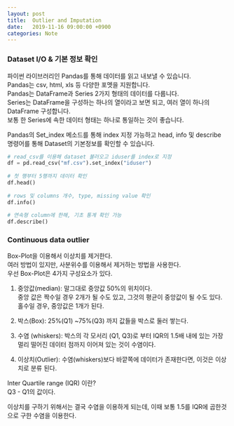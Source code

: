```yaml
---
layout: post
title:  Outlier and Imputation 
date:   2019-11-16 09:00:00 +0900
categories: Note
---
```


### Dataset I/O & 기본 정보 확인

파이썬 라이브러리인 Pandas를 통해 데이터를 읽고 내보낼 수 있습니다. <br> 
Pandas는 csv, html, xls 등 다양한 포멧을 지원합니다. <br>
Pandas는 DataFrame과 Series 2가지 형태의 데이터를 다룹니다. <br> 
Series는 DataFrame을 구성하는 하나의 열이라고 보면 되고, 여러 열이 하나의 DataFrame 구성합니다. <br> 
보통 한 Series에 속한 데이터 형태는 하나로 통일하는 것이 좋습니다.  

Pandas의 Set_index 메소드를 통해 index 지정 가능하고 head, info 및 describe 명령어를 통해 Dataset의 기본정보를 확인할 수 있습니다.

```python 
# read_csv를 이용해 dataset 불러오고 iduser를 index로 지정
df = pd.read_csv("mf.csv").set_index("iduser")
 
# 첫 행부터 5행까지 데이터 확인
df.head()
 
# rows 및 columns 개수, type, missing value 확인
df.info()
 
# 연속형 column에 한해, 기초 통계 확인 가능
df.describe()
```


### Continuous data outlier 

Box-Plot을 이용해서 이상치를 제거한다.<br>
여러 방법이 있지만, 사분위수를 이용해서 제거하는 방법을 사용한다.<br>
우선 Box-Plot은 4가지 구성요소가 있다.<br>

1) 중앙값(median): 말그대로 중앙값 50%의 위치이다.<br>
    중앙 값은 짝수일 경우 2개가 될 수도 있고, 그것의 평균이 중앙값이 될 수도 있다.<br>
    홀수일 경우, 중앙값은 1개가 된다.<br>

2) 박스(Box): 25%(Q1) ~75%(Q3) 까지 값들을 박스로 둘러 쌓는다.<br>
3) 수염 (whiskers): 박스의 각 모서리 (Q1, Q3)로 부터 IQR의 1.5배 내에 있는 가장 멀리 떨어진 데이터 점까지 이어져 있는 것이 수염이다.<br>
4) 이상치(Outlier): 수염(whiskers)보다 바깥쪽에 데이터가 존재한다면, 이것은 이상치로 분류 된다.<br>

Inter Quartile range (IQR) 이란?<br>
Q3 - Q1의 값이다.<br>

이상치를 구하기 위해서는 결국 수염을 이용하게 되는데, 이때 보통 1.5를 IQR에 곱한것으로 구한 수염을 이용한다.<br>


